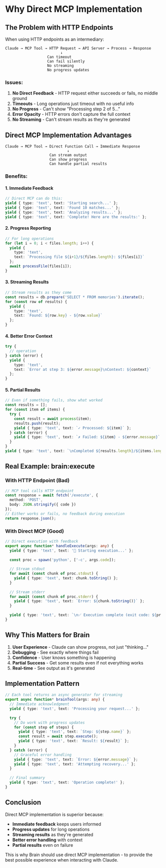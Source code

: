 # Why Direct MCP Implementation

## The Problem with HTTP Endpoints

When using HTTP endpoints as an intermediary:
```
Claude → MCP Tool → HTTP Request → API Server → Process → Response
                         ↓
                   Can timeout
                   Can fail silently  
                   No streaming
                   No progress updates
```

### Issues:
1. **No Direct Feedback** - HTTP request either succeeds or fails, no middle ground
2. **Timeouts** - Long operations just timeout with no useful info
3. **No Progress** - Can't show "Processing step 2 of 5..."
4. **Error Opacity** - HTTP errors don't capture the full context
5. **No Streaming** - Can't stream results as they're generated

## Direct MCP Implementation Advantages

```
Claude → MCP Tool → Direct Function Call → Immediate Response
                            ↓
                    Can stream output
                    Can show progress
                    Can handle partial results
```

### Benefits:

#### 1. Immediate Feedback
```typescript
// Direct MCP can do this:
yield { type: 'text', text: 'Starting search...' };
yield { type: 'text', text: 'Found 10 matches...' };
yield { type: 'text', text: 'Analyzing results...' };
yield { type: 'text', text: 'Complete! Here are the results:' };
```

#### 2. Progress Reporting
```typescript
// For long operations
for (let i = 0; i < files.length; i++) {
  yield { 
    type: 'text', 
    text: `Processing file ${i+1}/${files.length}: ${files[i]}` 
  };
  await processFile(files[i]);
}
```

#### 3. Streaming Results
```typescript
// Stream results as they come
const results = db.prepare('SELECT * FROM memories').iterate();
for (const row of results) {
  yield { 
    type: 'text', 
    text: `Found: ${row.key} - ${row.value}` 
  };
}
```

#### 4. Better Error Context
```typescript
try {
  // operation
} catch (error) {
  yield { 
    type: 'text', 
    text: `Error at step 3: ${error.message}\nContext: ${context}` 
  };
}
```

#### 5. Partial Results
```typescript
// Even if something fails, show what worked
const results = [];
for (const item of items) {
  try {
    const result = await process(item);
    results.push(result);
    yield { type: 'text', text: `✓ Processed: ${item}` };
  } catch (error) {
    yield { type: 'text', text: `✗ Failed: ${item} - ${error.message}` };
  }
}
yield { type: 'text', text: `\nCompleted ${results.length}/${items.length}` };
```

## Real Example: brain:execute

### With HTTP Endpoint (Bad)
```typescript
// MCP tool calls HTTP endpoint
const response = await fetch('/execute', {
  method: 'POST',
  body: JSON.stringify({ code })
});
// Either works or fails, no feedback during execution
return response.json();
```

### With Direct MCP (Good)
```typescript
// Direct execution with feedback
export async function* handleExecute(args: any) {
  yield { type: 'text', text: '🚀 Starting execution...' };
  
  const proc = spawn('python', ['-c', args.code]);
  
  // Stream stdout
  for await (const chunk of proc.stdout) {
    yield { type: 'text', text: chunk.toString() };
  }
  
  // Stream stderr
  for await (const chunk of proc.stderr) {
    yield { type: 'text', text: `Error: ${chunk.toString()}` };
  }
  
  yield { type: 'text', text: `\n✅ Execution complete (exit code: ${proc.exitCode})` };
}
```

## Why This Matters for Brain

1. **User Experience** - Claude can show progress, not just "thinking..."
2. **Debugging** - See exactly where things fail
3. **Confidence** - User knows something is happening
4. **Partial Success** - Get some results even if not everything works
5. **Real-time** - See output as it's generated

## Implementation Pattern

```typescript
// Each tool returns an async generator for streaming
export async function* brainTool(args: any) {
  // Immediate acknowledgment
  yield { type: 'text', text: 'Processing your request...' };
  
  try {
    // Do work with progress updates
    for (const step of steps) {
      yield { type: 'text', text: `Step: ${step.name}` };
      const result = await step.execute();
      yield { type: 'text', text: `Result: ${result}` };
    }
  } catch (error) {
    // Graceful error handling
    yield { type: 'text', text: `Error: ${error.message}` };
    yield { type: 'text', text: 'Attempting recovery...' };
  }
  
  // Final summary
  yield { type: 'text', text: 'Operation complete!' };
}
```

## Conclusion

Direct MCP implementation is superior because:
- **Immediate feedback** keeps users informed
- **Progress updates** for long operations  
- **Streaming results** as they're generated
- **Better error handling** with context
- **Partial results** even on failure

This is why Brain should use direct MCP implementation - to provide the best possible experience when interacting with Claude.

